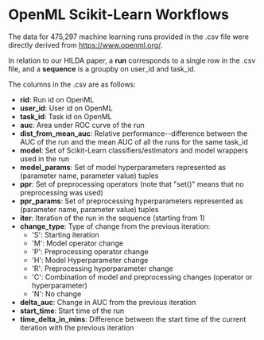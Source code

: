 # OpenML Scikit-Learn Workflows

The data for 475,297 machine learning runs provided in the .csv file were directly derived from https://www.openml.org/.

In relation to our HILDA paper, a **run** corresponds to a single row in the .csv file, and a **sequence** is a groupby on user\_id and task\_id. 

The columns in the .csv are as follows:
- **rid**: Run id on OpenML
- **user\_id**: User id on OpenML
- **task\_id**: Task id on OpenML
- **auc**: Area under ROC curve of the run
- **dist\_from\_mean\_auc**: Relative performance--difference between the AUC of the run and the mean AUC of all the runs for the same task\_id
- **model**: Set of Scikit-Learn classifiers/estimators and model wrappers used in the run
- **model\_params**: Set of model hyperparameters represented as (parameter name, parameter value) tuples
- **ppr**: Set of preprocessing operators (note that "set()" means that no preprocessing was used)
- **ppr\_params**: Set of preprocessing hyperparameters represented as (parameter name, parameter value) tuples
- **iter**: Iteration of the run in the sequence (starting from 1)
- **change\_type**: Type of change from the previous iteration:
  - 'S': Starting iteration
  - 'M': Model operator change
  - 'P': Preprocessing operator change
  - 'H': Model Hyperparameter change
  - 'R': Preprocessing hyperparameter change
  - 'C': Combination of model and preprocessing changes (operator or hyperparameter)
  - 'N': No change
- **delta\_auc**: Change in AUC from the previous iteration
- **start\_time**: Start time of the run
- **time\_delta\_in\_mins**: Difference between the start time of the current iteration with the previous iteration
